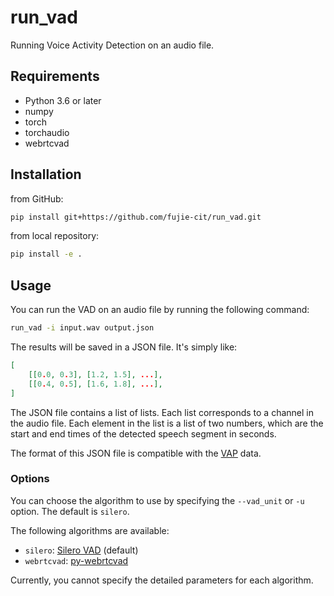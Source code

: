 # run_vad
Running Voice Activity Detection on an audio file.

## Requirements

- Python 3.6 or later
- numpy
- torch
- torchaudio
- webrtcvad

## Installation

from GitHub:

```bash
pip install git+https://github.com/fujie-cit/run_vad.git
```

from local repository:

```bash
pip install -e .
```

## Usage

You can run the VAD on an audio file by running the following command:
```bash
run_vad -i input.wav output.json
```

The results will be saved in a JSON file.
It's simply like:
```json
[
    [[0.0, 0.3], [1.2, 1.5], ...],
    [[0.4, 0.5], [1.6, 1.8], ...],
]
```

The JSON file contains a list of lists.
Each list corresponds to a channel in the audio file.
Each element in the list is a list of two numbers, which are the start and end times of the detected speech segment in seconds.

The format of this JSON file is compatible with the [VAP](https://github.com/ErikEkstedt/VAP/tree/main/vap/data) data.

### Options

You can choose the algorithm to use by specifying the `--vad_unit` or `-u` option.
The default is `silero`.

The following algorithms are available:
- `silero`: [Silero VAD](https://github.com/snakers4/silero-vad) (default)
- `webrtcvad`: [py-webrtcvad](https://github.com/wiseman/py-webrtcvad)

Currently, you cannot specify the detailed parameters for each algorithm.


